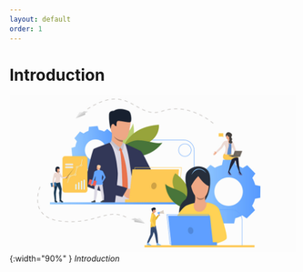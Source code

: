 ```yaml
---
layout: default
order: 1
---
```


<!-- new slide -->

# Introduction

![Introduction](./images/intro.jpg){:width="90%" }
*Introduction*
